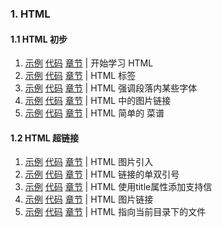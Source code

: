  
### 1. HTML

#### 1.1 HTML 初步

1. [示例](https://logicwang.github.io/job-review/html/%E8%A1%A8%E5%A4%B4/1.html)
[代码](https://github.com/logicwang/job-review/tree/master/html/%E8%A1%A8%E5%A4%B4)
[章节](https://developer.mozilla.org/zh-CN/docs/learn/HTML/Introduction_to_HTML/Getting_started) |
开始学习 HTML
2. [示例](https://logicwang.github.io/job-review/html/%E8%A1%A8%E5%A4%B4/2.html)
[代码](https://github.com/logicwang/job-review/tree/master/html/%E8%A1%A8%E5%A4%B4)
[章节](https://developer.mozilla.org/zh-CN/docs/learn/HTML/Introduction_to_HTML/Getting_started) |
HTML 标签
3. [示例](https://logicwang.github.io/job-review/html/%E8%A1%A8%E5%A4%B4/3.html)
[代码](https://github.com/logicwang/job-review/tree/master/html/%E8%A1%A8%E5%A4%B4)
[章节](https://developer.mozilla.org/zh-CN/docs/Learn/HTML/Introduction_to_HTML/HTML_text_fundamentals) |
HTML 强调段落内某些字体
4. [示例](https://logicwang.github.io/job-review/html/%E8%B6%85%E9%93%BE%E6%8E%A5/1.html)
[代码](https://github.com/logicwang/job-review/tree/master/html/%E8%B6%85%E9%93%BE%E6%8E%A5)
[章节](https://developer.mozilla.org/zh-CN/docs/learn/HTML/Introduction_to_HTML/Getting_started) |
HTML 中的图片链接
5. [示例](https://github.com/logicwang/job-review/blob/master/html/%E8%A1%A8%E5%A4%B4/9.html)
[代码](https://github.com/logicwang/job-review/tree/master/html/%E8%A1%A8%E5%A4%B4)
[章节](https://developer.mozilla.org/zh-CN/docs/learn/HTML/Introduction_to_HTML/HTML_text_fundamentals) |
HTML 简单的 菜谱



#### 1.2 HTML 超链接
1. [示例](https://github.com/logicwang/job-review/blob/master/html/%E8%B6%85%E9%93%BE%E6%8E%A5/1.html)
[代码](https://github.com/logicwang/job-review/tree/master/html/%E8%B6%85%E9%93%BE%E6%8E%A5)
[章节](https://developer.mozilla.org/zh-CN/docs/Learn/HTML/Introduction_to_HTML/Creating_hyperlinks) |
HTML 图片引入
2. [示例](https://github.com/logicwang/job-review/blob/master/html/%E8%B6%85%E9%93%BE%E6%8E%A5/2.html)
[代码](https://github.com/logicwang/job-review/tree/master/html/%E8%B6%85%E9%93%BE%E6%8E%A5)
[章节](https://developer.mozilla.org/zh-CN/docs/Learn/HTML/Introduction_to_HTML/Creating_hyperlinks) |
HTML 链接的单双引号
3. [示例](https://github.com/logicwang/job-review/blob/master/html/%E8%B6%85%E9%93%BE%E6%8E%A5/4.html)
[代码](https://github.com/logicwang/job-review/tree/master/html/%E8%B6%85%E9%93%BE%E6%8E%A5)
[章节](https://developer.mozilla.org/zh-CN/docs/Learn/HTML/Introduction_to_HTML/Creating_hyperlinks) |
HTML 使用title属性添加支持信
4. [示例](https://github.com/logicwang/job-review/blob/master/html/%E8%B6%85%E9%93%BE%E6%8E%A5/5.html)
[代码](https://github.com/logicwang/job-review/tree/master/html/%E8%B6%85%E9%93%BE%E6%8E%A5)
[章节](https://developer.mozilla.org/zh-CN/docs/Learn/HTML/Introduction_to_HTML/Creating_hyperlinks) |
HTML 图片链接
5. [示例](https://github.com/logicwang/job-review/blob/master/html/%E8%B6%85%E9%93%BE%E6%8E%A5/6.html)
[代码](https://github.com/logicwang/job-review/tree/master/html/%E8%B6%85%E9%93%BE%E6%8E%A5)
[章节](https://developer.mozilla.org/zh-CN/docs/Learn/HTML/Introduction_to_HTML/Creating_hyperlinks) |
HTML 指向当前目录下的文件